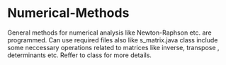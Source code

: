 # Numerical-Methods
  General methods for numerical analysis like Newton-Raphson etc. are programmed.
  Can use required files also like s_matrix.java class include some neccessary operations related to matrices like inverse, transpose
  , determinants etc. Reffer to class for more details.
